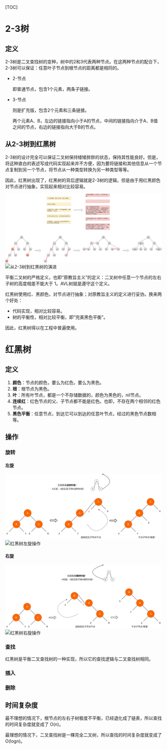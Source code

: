 [TOC]

# 2-3树

## 定义

2-3树是二叉查找树的变种，树中的2和3代表两种节点。在这两种节点的配合下，2-3树可以保证：任意叶子节点到根节点的距离都是相同的。

- 2-节点

  即普通节点，包含1个元素，两条子链接。

- 3-节点

  则是扩充版，包含2个元素和三条链接。

  两个元素A、B，左边的链接指向小于A的节点，中间的链接指向介于A、B值之间的节点，右边的链接指向大于B的节点。



## 从2-3树到红黑树

2-3树的设计完全可以保证二叉树保持矮矮胖胖的状态，保持其性能良好。但是，将这种直白的表述写成代码实现起来并不方便，因为要将链接和其他信息从一个节点复制到另一个节点，将节点从一种类型转换为另一种类型等等。

因此，红黑树出现了，红黑树的背后逻辑就是2-3树的逻辑，但是由于用红黑颜色对节点进行抽象，实现起来相对比较容易。

<img src="https://github.com/NieGuanglin/docs/blob/main/pics/data-structure/tree/r-b-tree/1.从2-3树到红黑树的演进.png">

<img src="/Users/nieguanglin/docs/pics/data-structure/tree/r-b-tree/1.从2-3树到红黑树的演进.png" alt="从2-3树到红黑树的演进" style="zoom:100%;" />



平衡二叉树的严格定义，也即“原教旨主义”的定义：二叉树中任意一个节点的左右子树的高度相差不能大于 1。AVL树就是遵守这个定义。

红黑树使用红、黑颜色，对节点进行抽象；对原教旨主义的定义进行妥协。换来两个好处：

- 代码实现，相对比较容易。
- 树的平衡性，相对比较平衡，即”完美黑色平衡”。

因此，红黑树得以在工程中普遍使用。



# 红黑树

## 定义

1. **颜色**：节点的颜色，要么为红色，要么为黑色。
2. **根**：根节点为黑色。
3. **叶**：所有叶节点，都是一个不存储数据的，颜色为黑色的，nil节点。
4. **连续红**：红色节点的父、子节点都不能是红色。也即，不存在两个相邻的红色节点。
5. **黑色平衡**：任意节点，到达它可以到达的任意叶节点，经过的黑色节点数相等。



## 操作

### 旋转

#### 左旋

<img src="https://github.com/NieGuanglin/docs/blob/main/pics/data-structure/tree/r-b-tree/2.红黑树左旋操作.png">

<img src="/Users/nieguanglin/docs/pics/data-structure/tree/r-b-tree/2.红黑树左旋操作.png" alt="红黑树左旋操作" style="zoom:100%;" />

#### 右旋

<img src="https://github.com/NieGuanglin/docs/blob/main/pics/data-structure/tree/r-b-tree/3.红黑树右旋操作.png">

<img src="/Users/nieguanglin/docs/pics/data-structure/tree/r-b-tree/3.红黑树右旋操作.png" alt="红黑树右旋操作" style="zoom:100%;" />

### 查找

红黑树是平衡二叉查找树的一种实现，所以它的查找逻辑与二叉查找树相同。



### 插入



### 删除



## 时间复杂度

最不理想的情况下，根节点的左右子树极度不平衡，已经退化成了链表，所以查找的时间复杂度就变成了 O(n)。

最理想的情况下，二叉查找树是一棵完全二叉树，所以查找的时间复杂度就变成了 O(logn)。

